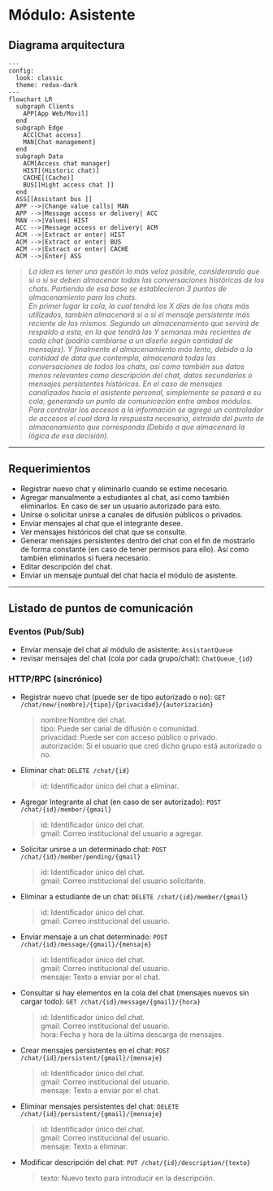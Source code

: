 # Módulo: Asistente

## Diagrama arquitectura

```mermaid
---
config:
  look: classic
  theme: redux-dark
---
flowchart LR
  subgraph Clients
    APP[App Web/Movil]
  end
  subgraph Edge
    ACC[Chat access]  
    MAN[Chat management]
  end
  subgraph Data
    ACM[Access chat manager]
    HIST[(Historic chat)]
    CACHE[(Cache)]    
    BUS[[Hight access chat ]]
  end
  ASS[[Assistant bus ]] 
  APP -->|Change value calls| MAN
  APP -->|Message access or delivery| ACC
  MAN -->|Values| HIST
  ACC -->|Message access or delivery| ACM
  ACM -->|Extract or enter| HIST
  ACM -->|Extract or enter| BUS
  ACM -->|Extract or enter| CACHE
  ACM -->|Enter| ASS
```
>_La idea es tener una gestión lo más veloz posible, considerando que si o si se deben almacenar todas las conversaciones históricas de los chats. Partiendo de esa base se establecieron 3 puntos de almacenamiento para los chats._<br>
_En primer lugar la cola, la cual tendrá los X días de los chats más utilizados, también almacenará si o si el mensaje persistente más reciente de los mismos. Segundo un almacenamiento que servirá de respaldo a esta, en la que tendrá las Y semanas más recientes de cada chat (podría cambiarse a un diseño según cantidad de mensajes). Y finalmente el almacenamiento más lento, debido a la cantidad de data que contempla, almacenará todas las conversaciones de todos los chats, así como también sus datos menos relevantes como descripción del chat, datos secundarios o mensajes persistentes históricos. En el caso de mensajes canalizados hacia el asistente personal, simplemente se pasará a su cola, generando un punto de comunicación entre ambos módulos._<br>
_Para controlar los accesos a la información se agregó un controlador de accesos el cual dará la respuesta necesaria, extraída del punto de almacenamiento que corresponda (Debido a que almacenará la lógica de esa decisión)._
---

## Requerimientos

- Registrar nuevo chat y eliminarlo cuando se estime necesario.
- Agregar manualmente a estudiantes al chat, así como también eliminarlos. En caso de ser un usuario autorizado para esto.
- Unirse o solicitar unirse a canales de difusión públicos o privados.
- Enviar mensajes al chat que el integrante desee.
- Ver mensajes históricos del chat que se consulte.
- Generar mensajes persistentes dentro del chat con el fin de mostrarlo de forma constante (en caso de tener permisos para ello). Así como también eliminarlos si fuera necesario.
- Editar descripción del chat.
- Enviar un mensaje puntual del chat hacia el módulo de asistente.


---

## Listado de puntos de comunicación

### Eventos (Pub/Sub)

- Enviar mensaje del chat al módulo de asistente: `AssistantQueue`
- revisar mensajes del chat (cola por cada grupo/chat): `ChatQueue_{id}` 

### HTTP/RPC (sincrónico)

- Registrar nuevo chat (puede ser de tipo autorizado o no): `GET /chat/new/{nombre}/{tipo}/{privacidad}/{autorización}`
	>nombre:Nombre del chat.<br>
	tipo: Puede ser canal de difusión o comunidad.<br>
	privacidad: Puede ser con acceso público o privado.<br>
	autorización: Si el usuario que creó dicho grupo está autorizado o no.
- Eliminar chat: `DELETE /chat/{id}`
	>id: Identificador único del chat a eliminar.
- Agregar Integrante al chat (en caso de ser autorizado): `POST /chat/{id}/member/{gmail}`
	>id: Identificador único del chat.<br>
	gmail: Correo institucional del usuario a agregar.
- Solicitar unirse a un determinado chat: `POST /chat/{id}/member/pending/{gmail}`
	>id: Identificador único del chat.<br>
	gmail: Correo institucional del usuario solicitante.
- 	Eliminar a estudiante de un chat: `DELETE /chat/{id}/member/{gmail}`
	>id: Identificador único del chat.<br>
	gmail: Correo institucional del usuario.
- 	Enviar mensaje a un chat determinado: `POST /chat/{id}/message/{gmail}/{mensaje}`
	>id: Identificador único del chat.<br>
	gmail: Correo institucional del usuario.<br>
	mensaje: Texto a enviar por el chat.
- Consultar si hay elementos en la cola del chat (mensajes nuevos sin cargar todo): `GET /chat/{id}/message/{gmail}/{hora}`
	>id: Identificador único del chat.<br>
	gmail: Correo institucional del usuario.<br>
	hora: Fecha y hora de la última descarga de mensajes.
- Crear mensajes persistentes en el chat: `POST /chat/{id}/persistent/{gmail}/{mensaje}`
	>id: Identificador único del chat.<br>
	gmail: Correo institucional del usuario.<br>
	mensaje: Texto a enviar por el chat.
- Eliminar mensajes persistentes del chat: `DELETE /chat/{id}/persistent/{gmail}/{mensaje}`
	>id: Identificador único del chat.<br>
	gmail: Correo institucional del usuario.<br>
	mensaje: Texto a eliminar.
- Modificar descripción del chat: `PUT /chat/{id}/description/{texto}`
	>texto: Nuevo texto para introducir en la descripción.
